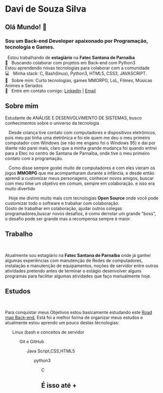 # Davi de Souza Silva
## Olá Mundo! 👋
### Sou um Back-end Developer apaixonado por Programação, tecnologia e Games.

   &nbsp; Estou trabalhando de **estagiário** na **Fatec Santana de Parnaíba**
 <br/> :purple_heart: &nbsp; Buscando colaborar com projetos em Back-end com Python3
 <br/> Estou aprendendo novas tecnologias para colaborar com a comunidade
 <br/> :computer: &nbsp; Minha stack: C, Bash(linux), Python3, HTML5, CSS3, JAVASCRIPT.
 <br/> 💬  &nbsp; Sobre mim: Curto tecnologias, games MMORPG, LoL, Filmes, Músicas Animes e Seriados
 <br/> :email: &nbsp; Entre em contato comigo: 
 [Linkedin](https://www.linkedin.com/in/davi-souza-silva-ab329a109/) | [Email](mailto:davi.silva41@fatec.sp.gov.br)

<h2>Sobre mim</h2>
<p>Estudante de ANÁLISE E DESENVOLVIMENTO DE SISTEMAS, busco conhecimentos sobre o universo da tecnologia
   </p>
   <p>&nbsp&nbsp&nbspDesde criança tive contato com computadores e dispositivos eletrônicos, pois meu pai tinha uma eletrônica e foi ele quem me deu o meu primeiro computador com Windows (se não me engano foi o Windows 95) e dai por diante não parei mais, claro que a minha grande mudança foi quando entrei para a Etec no centro de Santana de Parnaíba, onde tive o meu primeiro contato com a programação.
   </p>
  <p>&nbsp&nbsp&nbspComo disse sempre gostei muito de computadores e com eles vieram os jogos <b>MMORPG</b>  que me acompanharam durante a infância, e desde então aprendi a customizar meus personagens, conhecer novos amigos, buscar com meu time um objetivo em comum, sempre em colaboração. e isso era muito divertido</p>
    <p>&nbsp&nbsp&nbspHoje me divirto muito mais com tecnologias <b>Open Source</b> onde você pode customizar todo o software e trabahar com colaboração.
    <br>Gosto de trabalhar em colaboração, ajudar outros colegas programadores,buscar novos desafios, é como derrotar um grande "boss", o desafio pode ser grande mas a recompensa sempre é maior.
   </br></p>
    
<h2>Trabalho</h2>
  &nbsp&nbsp&nbsp&nbsp<p>Atualmente sou estagiário na <b>Fatec Santana de Parnaíba</b> onde já ganhei algumas experiências com manutenção de Redes de computadores, instalação e manutenção de equipamentos, noções de servidor entre outras atividades pretendo antes de terminar o estágio desenvolver alguns programas para facilitar algumas atividades que faço manualmente hoje.
</p>
<h2> Estudos</h2>
  &nbsp&nbsp&nbsp&nbsp<p>Para conquistar meus Objetivos estou basicamente estudando este <a href="https://roadmap.sh/backend">Road map Back-end</a>, Está foi a melhor forma de organizar meus estudos e atualmente estou aprendo um pouco destas técnologias:
  <ol>Linux (bash e conceitos de servidor
    <ol>Git e GitHub 
      <ol>Java Script,CSS,HTML5
        <ol>python3
           <ol>C
</ul>
         <h2> É isso até +</h2>
